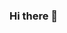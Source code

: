 ### Hi there 👋

<!--
**Mxllo/Mxllo** is a ✨ _special_ ✨ repository because its `README.md` (this file) appears on your GitHub profile.

[![Lucas github stats](https://github-readme-stats.vercel.app/api?username=Mxllo)](https://github.com/mxllo/github-readme-stats)

Here are some ideas to get you started:

- 🔭 I’m currently working on ...
- 🌱 I’m currently learning ...
- 👯 I’m looking to collaborate on ...
- 🤔 I’m looking for help with ...
- 💬 Ask me about ...
- 📫 How to reach me: ...
- 😄 Pronouns: ...
- ⚡ Fun fact: ...
-->
